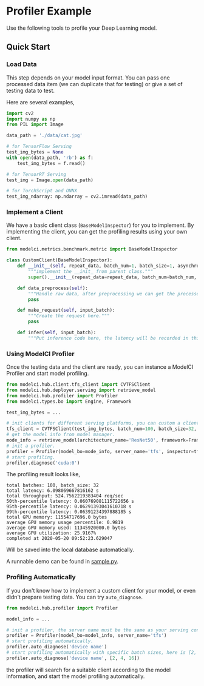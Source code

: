 # Profiler Example

Use the following tools to profile your Deep Learning model.

## Quick Start 

### Load Data

This step depends on your model input format. You can pass one processed data item (we can duplicate that for testing) or give a set of testing data to test.

Here are several examples,

```python
import cv2
import numpy as np
from PIL import Image

data_path = './data/cat.jpg'

# for TensorFlow Serving
test_img_bytes = None
with open(data_path, 'rb') as f:
    test_img_bytes = f.read()

# for TensorRT Serving
test_img = Image.open(data_path)

# for TorchScript and ONNX
test_img_ndarray: np.ndarray = cv2.imread(data_path)
```

### Implement a Client

We have a basic client class (`BaseModelInspector`) for you to implement. By implementing the client, you can get the profiling results using your own client. 

```python
from modelci.metrics.benchmark.metric import BaseModelInspector

class CustomClient(BaseModelInspector):
    def __init__(self, repeat_data, batch_num=1, batch_size=1, asynchronous=None):
        """implement the __init_ from parent class."""
        super().__init__(repeat_data=repeat_data, batch_num=batch_num, batch_size=batch_size, asynchronous=asynchronous)

    def data_preprocess(self):
        """Handle raw data, after preprocessing we can get the processed_data, which is using for benchmarking."""
        pass

    def make_request(self, input_batch):
        """Create the request here."""
        pass

    def infer(self, input_batch):
        """Put inference code here, the latency will be recorded in this block."""
```

### Using ModelCI Profiler

Once the testing data and the client are ready, you can instance a ModelCI Profiler and start model profiling.

```python
from modelci.hub.client.tfs_client import CVTFSClient
from modelci.hub.deployer.serving import retrieve_model
from modelci.hub.profiler import Profiler
from modelci.types.bo import Engine, Framework

test_img_bytes = ...

# init clients for different serving platforms, you can custom a client by implementing the BaseModelInspector class.
tfs_client = CVTFSClient(test_img_bytes, batch_num=100, batch_size=32, asynchronous=False)
# get the model info from model manager.
mode_info = retrieve_model(architecture_name='ResNet50', framework=Framework.TENSORFLOW, engine=Engine.TFS)
# init a profiler.
profiler = Profiler(model_bo=mode_info, server_name='tfs', inspector=tfs_client)
# start profiling.
profiler.diagnose('cuda:0')
```

The profiling result looks like, 

```
total batches: 100, batch_size: 32
total latency: 6.098069667816162 s
total throughput: 524.7562219383404 req/sec
50th-percentile latency: 0.060769081115722656 s
95th-percentile latency: 0.06291393041610718 s
99th-percentile latency: 0.06391234397888185 s
total GPU memory: 11554717696.0 bytes
average GPU memory usage percentile: 0.9819
average GPU memory used: 11345920000.0 bytes
average GPU utilization: 25.9167%
completed at 2020-05-20 09:52:23.629047
```

Will be saved into the local database automatically.

A runnable demo can be found in [sample.py](./sample.py).

### Profiling Automatically

If you don't know how to implement a custom client for your model, or even didn't prepare testing data. You can try `auto_diagnose`. 

```python
from modelci.hub.profiler import Profiler

model_info = ...

# init a profiler, the server name must be the same as your serving container's.
profiler = Profiler(model_bo=model_info, server_name='tfs')
# start profiling automatically.
profiler.auto_diagnose('device name')
# start profiling automatically with specific batch sizes, here is [2, 4, 16].
profiler.auto_diagnose('device name', [2, 4, 16])
```

the profiler will search for a suitable client according to the model information, and start the model profiling automatically.
